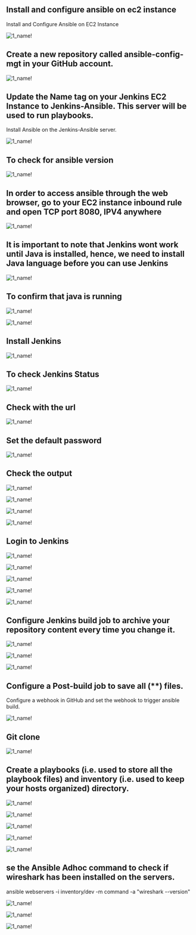 ## Install and configure ansible on ec2 instance
Install and Configure Ansible on EC2 Instance

![1_name!](../img/1_Instance.png)

## Create a new repository called ansible-config-mgt in your GitHub account.
![1_name!](../img/2_ansibleconfig.png)

## Update the Name tag on your Jenkins EC2 Instance to Jenkins-Ansible. This server will be used to run playbooks.
Install Ansible on the Jenkins-Ansible server.

![1_name!](../img/2_ansibleinstallation.png)

## To check for ansible version
![1_name!](../img/3_ansibleversion.png)

## In order to access ansible through the web browser, go to your EC2 instance inbound rule and open TCP port 8080, IPV4 anywhere

![1_name!](../img/4_port8080.png)

## It is important to note that Jenkins wont work until Java is installed, hence, we need to install Java language before you can use Jenkins

![1_name!](../img/5_javainstall.png)

## To confirm that java is running

![1_name!](../img/6_javaisrunning.png)

![1_name!](../img/7_javarun2.png)

## Install Jenkins

![1_name!](../img/8_jenkinsinstall.png)

## To check Jenkins Status

![1_name!](../img/9_jenkinsstatus.png)

## Check with the url

![1_name!](../img/10_jenkinsurl.png)

## Set the default password

![1_name!](../img/11_jenkinspassword.png)

## Check the output

![1_name!](../img/12_jenkinsoutput.png)

![1_name!](../img/13_jenkinslogin.png)

![1_name!](../img/14_jenkins3.png)

![1_name!](../img/15_jenkins4.png)

## Login to Jenkins

![1_name!](../img/16_jenkinslogin.png)

![1_name!](../img/17_jenkinsproject.png)

![1_name!](../img/18_jenkinsgeneral.png)

![1_name!](../img/19_jenkinsmain.png)

![1_name!](../img/21_jenkinstrigger.png)

## Configure Jenkins build job to archive your repository content every time you change it.

![1_name!](../img/22_ansiblebuild.png)

![1_name!](../img/23_firstansible.png)

![1_name!](../img/24_configwebhook.png)

## Configure a Post-build job to save all (**) files.
Configure a webhook in GitHub and set the webhook to trigger ansible build.

![1_name!](../img/25_webhook.png)

## Git clone

![1_name!](../img/26_gitclone.png)

## Create a playbooks (i.e. used to store all the playbook files) and inventory (i.e. used to keep your hosts organized) directory.

![1_name!](../img/27_ansibleplaybook.png)

![1_name!](../img/28_wireshark.png)

![1_name!](../img/29_updatewitlatest.png)

![1_name!](../img/30_mergepull.png)

![1_name!](../img/31_firstansible.png)

## se the Ansible Adhoc command to check if wireshark has been installed on the servers.
ansible webservers -i inventory/dev -m command -a "wireshark --version"

![1_name!](../img/32_wireshark.png)

![1_name!](../img/33_wiresharkversion.png)

![1_name!](../img/34_ansiblearchitecture.png)























